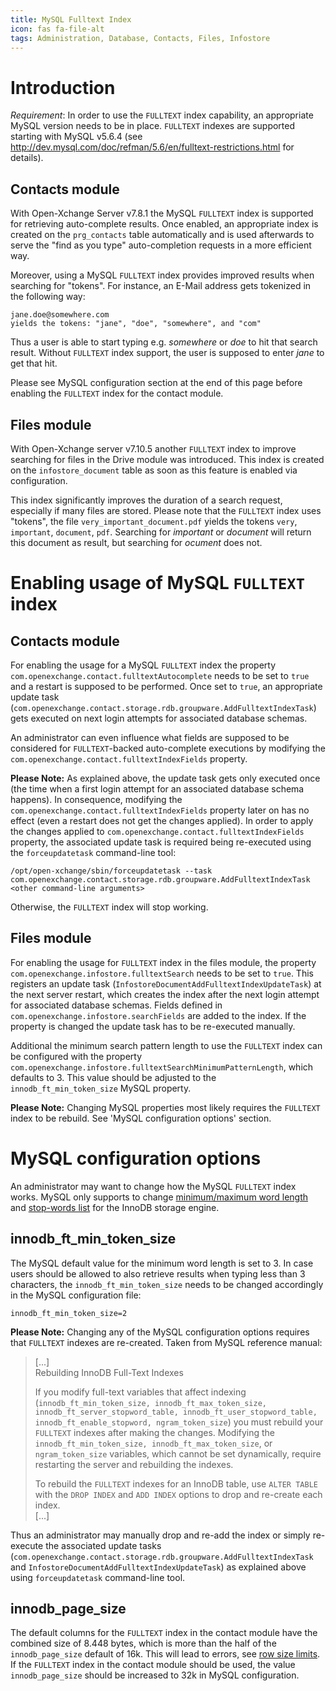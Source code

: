```yaml
---
title: MySQL Fulltext Index
icon: fas fa-file-alt
tags: Administration, Database, Contacts, Files, Infostore
---
```


# Introduction

*Requirement*: In order to use the ``FULLTEXT`` index capability, an appropriate MySQL version needs to be in place. ``FULLTEXT`` indexes are supported starting with MySQL v5.6.4 (see http://dev.mysql.com/doc/refman/5.6/en/fulltext-restrictions.html for details).

## Contacts module
With Open-Xchange Server v7.8.1 the MySQL ``FULLTEXT`` index is supported for retrieving auto-complete results. Once enabled, an appropriate index is created on the ``prg_contacts`` table automatically and is used afterwards to serve the "find as you type" auto-completion requests in a more efficient way. 

Moreover, using a MySQL ``FULLTEXT`` index provides improved results when searching for "tokens". For instance, an E-Mail address gets tokenized in the following way:

```
jane.doe@somewhere.com
yields the tokens: "jane", "doe", "somewhere", and "com"
```

Thus a user is able to start typing e.g. *somewhere* or *doe* to hit that search result. Without ``FULLTEXT`` index support, the user is supposed to enter *jane* to get that hit.

Please see MySQL configuration section at the end of this page before enabling the ``FULLTEXT`` index for the contact module.

## Files module
With Open-Xchange server v7.10.5 another ``FULLTEXT`` index to improve searching for files in the Drive module was introduced. This index is created on the ``infostore_document`` table as soon as this feature is enabled via configuration.

This index significantly improves the duration of a search request, especially if many files are stored. Please note that the ``FULLTEXT`` index uses "tokens", the file ``very_important_document.pdf`` yields the tokens ``very``, ``important``, ``document``, ``pdf``. Searching for *important* or *document* will return this document as result, but searching for *ocument* does not.

# Enabling usage of MySQL ``FULLTEXT`` index

## Contacts module
For enabling the usage for a MySQL ``FULLTEXT`` index the property ``com.openexchange.contact.fulltextAutocomplete`` needs to be set to ``true`` and a restart is supposed to be performed. Once set to ``true``, an appropriate update task (``com.openexchange.contact.storage.rdb.groupware.AddFulltextIndexTask``) gets executed on next login attempts for associated database schemas.

An administrator can even influence what fields are supposed to be considered for ``FULLTEXT``-backed auto-complete executions by modifying the ``com.openexchange.contact.fulltextIndexFields`` property.

**Please Note:** As explained above, the update task gets only executed once (the time when a first login attempt for an associated database schema happens). In consequence, modifying the ``com.openexchange.contact.fulltextIndexFields`` property later on has no effect (even a restart does not get the changes applied). In order to apply the changes applied to ``com.openexchange.contact.fulltextIndexFields`` property, the associated update task is required being re-executed using the ``forceupdatetask`` command-line tool:

```
/opt/open-xchange/sbin/forceupdatetask --task com.openexchange.contact.storage.rdb.groupware.AddFulltextIndexTask <other command-line arguments>
```

Otherwise, the ``FULLTEXT`` index will stop working.

## Files module
For enabling the usage for ``FULLTEXT`` index in the files module, the property ``com.openexchange.infostore.fulltextSearch`` needs to be set to ``true``. This registers an update task (``InfostoreDocumentAddFulltextIndexUpdateTask``) at the next server restart, which creates the index after the next login attempt for associated database schemas. Fields defined in ``com.openexchange.infostore.searchFields`` are added to the index. If the property is changed the update task has to be re-executed manually. 

Additional the minimum search pattern length to use the ``FULLTEXT`` index can be configured with the property ``com.openexchange.infostore.fulltextSearchMinimumPatternLength``, which defaults to 3. This value should be adjusted to the ``innodb_ft_min_token_size`` MySQL property. 

**Please Note:** Changing MySQL properties most likely requires the ``FULLTEXT`` index to be rebuild. See 'MySQL configuration options' section.


# MySQL configuration options

An administrator may want to change how the MySQL ``FULLTEXT`` index works. MySQL only supports to change [minimum/maximum word length](http://dev.mysql.com/doc/refman/5.7/en/fulltext-fine-tuning.html) and [stop-words list](http://dev.mysql.com/doc/refman/5.7/en/fulltext-stopwords.html) for the InnoDB storage engine.

## innodb_ft_min_token_size
The MySQL default value for the minimum word length is set to 3. In case users should be allowed to also retrieve results when typing less than 3 characters, the ``innodb_ft_min_token_size`` needs to be changed accordingly in the MySQL configuration file:

```
innodb_ft_min_token_size=2
```

**Please Note:** Changing any of the MySQL configuration options requires that ``FULLTEXT`` indexes are re-created. Taken from MySQL reference manual:

> [...]  
> Rebuilding InnoDB Full-Text Indexes
> 
> If you modify full-text variables that affect indexing (``innodb_ft_min_token_size, innodb_ft_max_token_size, innodb_ft_server_stopword_table, innodb_ft_user_stopword_table, innodb_ft_enable_stopword, ngram_token_size``) you must rebuild your ``FULLTEXT`` indexes after making the changes. Modifying the ``innodb_ft_min_token_size, innodb_ft_max_token_size``, or ``ngram_token_size`` variables, which cannot be set dynamically, require restarting the server and rebuilding the indexes.
> 
> To rebuild the ``FULLTEXT`` indexes for an InnoDB table, use ``ALTER TABLE`` with the ``DROP INDEX`` and ``ADD INDEX`` options to drop and re-create each index.  
> [...]

Thus an administrator may manually drop and re-add the index or simply re-execute the associated update tasks (``com.openexchange.contact.storage.rdb.groupware.AddFulltextIndexTask`` and ``InfostoreDocumentAddFulltextIndexUpdateTask``) as explained above using ``forceupdatetask`` command-line tool.

## innodb_page_size
The default columns for the ``FULLTEXT`` index in the contact module have the combined size of 8.448 bytes, which is more than the half of the ``innodb_page_size`` default of 16k. This will lead to errors, see [row size limits](https://dev.mysql.com/doc/refman/5.7/en/column-count-limit.html#row-size-limits). If the ``FULLTEXT`` index in the contact module should be used, the value ``innodb_page_size`` should be increased to 32k in MySQL configuration.
